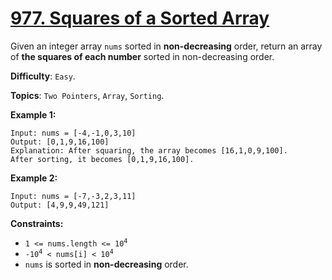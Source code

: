 # [977. Squares of a Sorted Array](https://leetcode.com/problems/squares-of-a-sorted-array/)

Given an integer array `nums` sorted in **non-decreasing** order, return an array of **the squares of each number** sorted in non-decreasing order.

**Difficulty**: `Easy`.

**Topics**: `Two Pointers`, `Array`, `Sorting`.

**Example 1:**

```
Input: nums = [-4,-1,0,3,10]
Output: [0,1,9,16,100]
Explanation: After squaring, the array becomes [16,1,0,9,100].
After sorting, it becomes [0,1,9,16,100].
```

**Example 2:**

```
Input: nums = [-7,-3,2,3,11]
Output: [4,9,9,49,121]
```

**Constraints:**

- <code>1 <= nums.length <= 10<sup>4</sup> </code>
- <code>-10<sup>4</sup> < nums[i] < 10<sup>4</sup></code>
- `nums` is sorted in **non-decreasing** order.